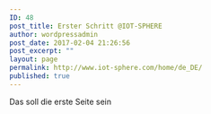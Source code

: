 ```yaml
---
ID: 48
post_title: Erster Schritt @IOT-SPHERE
author: wordpressadmin
post_date: 2017-02-04 21:26:56
post_excerpt: ""
layout: page
permalink: http://www.iot-sphere.com/home/de_DE/
published: true
---
```

Das soll die erste Seite sein